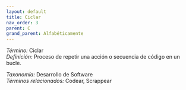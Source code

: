 ```yaml
---
layout: default
title: Ciclar
nav_order: 3
parent: C
grand_parent: Alfabéticamente
---
```


*Término:* Ciclar  
*Definición:* Proceso de repetir una acción o secuencia de código en un bucle.

*Taxonomía:* Desarrollo de Software  
*Términos relacionados:* Codear, Scrappear
